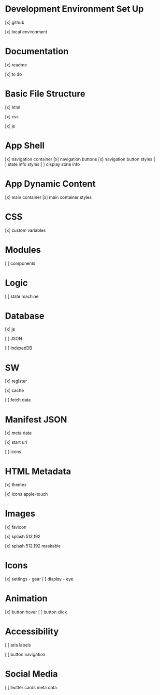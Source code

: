 # Development Environment Set Up

[x] github

[x] local environment

# Documentation

[x] readme

[x] to do

# Basic File Structure

[x] html

[x] css

[x] js

# App Shell

[x] navigation container
[x] navigation buttons
[x] navigation button styles
[ ] state info styles
[ ] display state info

# App Dynamic Content

[x] main container
[x] main container styles

# CSS

[x] custom variables

# Modules

[ ] components

# Logic

[ ] state machine

# Database

[x] js

[ ] JSON

[ ] indexedDB

# SW

[x] register

[x] cache

[ ] fetch data

# Manifest JSON

[x] meta data

[x] start url

[ ] icons

# HTML Metadata

[x] themes

[x] icons apple-touch

# Images

[x] favicon

[x] splash 512,192

[x] splash 512,192 maskable

# Icons

[x] settings - gear
[ ] display - eye

# Animation

[x] button hover
[ ] button click

# Accessibility

[ ] aria labels

[ ] button navigation

# Social Media

[ ] twitter cards meta data
